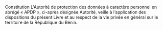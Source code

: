 Constitution
L'Autorité de protection des données à caractère personnel en abrégé « APDP », ci-après désignée Autorité, veille à l’application des dispositions du présent Livre et au respect de la vie privée en général sur le territoire de la République du Bénin.